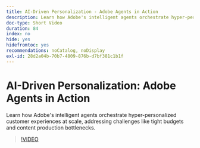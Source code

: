 ```yaml
---
title: AI-Driven Personalization - Adobe Agents in Action
description: Learn how Adobe's intelligent agents orchestrate hyper-personalized customer experiences at scale, addressing challenges like tight budgets and content production bottlenecks.
doc-type: Short Video
duration: 84
index: no
hide: yes
hidefromtoc: yes
recommendations: noCatalog, noDisplay
exl-id: 28d2a04b-70b7-4809-876b-d7bf381c1b1f
---
```

# AI-Driven Personalization: Adobe Agents in Action

Learn how Adobe's intelligent agents orchestrate hyper-personalized customer experiences at scale, addressing challenges like tight budgets and content production bottlenecks.

<!-- 72_S653_3442539_83_aidriven-personalization-adobe-agents-in-action -->
>[!VIDEO](https://video.tv.adobe.com/v/3458198/?learn=on&enablevpops=true)
